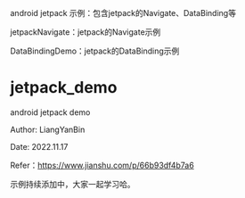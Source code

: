 
android jetpack 示例：包含jetpack的Navigate、DataBinding等

jetpackNavigate：jetpack的Navigate示例

DataBindingDemo：jetpack的DataBinding示例


# jetpack_demo

android jetpack demo 

Author: LiangYanBin

Date: 2022.11.17

Refer：https://www.jianshu.com/p/66b93df4b7a6

示例持续添加中，大家一起学习哈。
